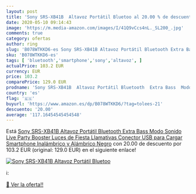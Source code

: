 ```yaml
---
layout: post
title: 'Sony SRS-XB41B  Altavoz Portátil Bluetoo al 20.00 % de descuento'
date: 2020-05-10 09:14:43
image: 'https://m.media-amazon.com/images/I/41Q9vCcs4nL._SL200_.jpg'
comments: true
category: ofertas
author: ring
slug: 'B078WTKKD6-es Sony SRS-XB41B Altavoz Portátil Bluetooth Extra Bass Modo...'
sku: 'B078WTKKD6-es'
tags: [ 'bluetooth','smartphone','sony','altavoz', ]
actualPrice: 103.2 EUR
currency: EUR
price: 103.2
comparePrice: 129.0 EUR
prodname: 'Sony SRS-XB41B  Altavoz Portátil Bluetooth  Extra Bass  Modo Sonido Live  Party Booster  Luces de Fiesta Llamativas  Conector USB para Cargar Smartphone   Inalámbrico y Alámbrico  Negro'
country: 'es'
flag: '🇪🇸'
buyurl: 'https://www.amazon.es/dp/B078WTKKD6/?tag=tolees-21'
descuento: '20.00'
average: '117.16454545454548'
---
```


Está [Sony SRS-XB41B  Altavoz Portátil Bluetooth  Extra Bass  Modo Sonido Live  Party Booster  Luces de Fiesta Llamativas  Conector USB para Cargar Smartphone   Inalámbrico y Alámbrico  Negro](https://www.amazon.es/dp/B078WTKKD6/?tag=tolees-21) con 20.00 de descuento por 103.2 EUR (original: 129.0 EUR) en el siguiente enlace!

[![Sony SRS-XB41B  Altavoz Portátil Bluetoo](https://m.media-amazon.com/images/I/41Q9vCcs4nL._SL200_.jpg)](https://www.amazon.es/dp/B078WTKKD6/?tag=tolees-21)

ℹ️:


[🛒 Ver la oferta!!](https://www.amazon.es/dp/B078WTKKD6/?tag=tolees-21)
